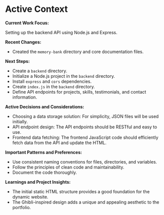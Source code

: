 # Active Context

**Current Work Focus:**

Setting up the backend API using Node.js and Express.

**Recent Changes:**

*   Created the `memory-bank` directory and core documentation files.

**Next Steps:**

*   Create a `backend` directory.
*   Initialize a Node.js project in the `backend` directory.
*   Install `express` and `cors` dependencies.
*   Create `index.js` in the `backend` directory.
*   Define API endpoints for projects, skills, testimonials, and contact information.

**Active Decisions and Considerations:**

*   Choosing a data storage solution: For simplicity, JSON files will be used initially.
*   API endpoint design: The API endpoints should be RESTful and easy to use.
*   Frontend data fetching: The frontend JavaScript code should efficiently fetch data from the API and update the HTML.

**Important Patterns and Preferences:**

*   Use consistent naming conventions for files, directories, and variables.
*   Follow the principles of clean code and maintainability.
*   Document the code thoroughly.

**Learnings and Project Insights:**

*   The initial static HTML structure provides a good foundation for the dynamic website.
*   The Ghibli-inspired design adds a unique and appealing aesthetic to the portfolio.
